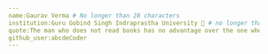 ```yaml
---
name:Gaurav Verma # No longer than 28 characters
institution:Guru Gobind Singh Indraprastha University 🚩 # no longer than 58 characters
quote:The man who does not read books has no advantage over the one who cannot read them # no longer than 100 characters, avoid using quotes(") to guarantee the format remains the same.
github_user:abcdeCoder
---
```

